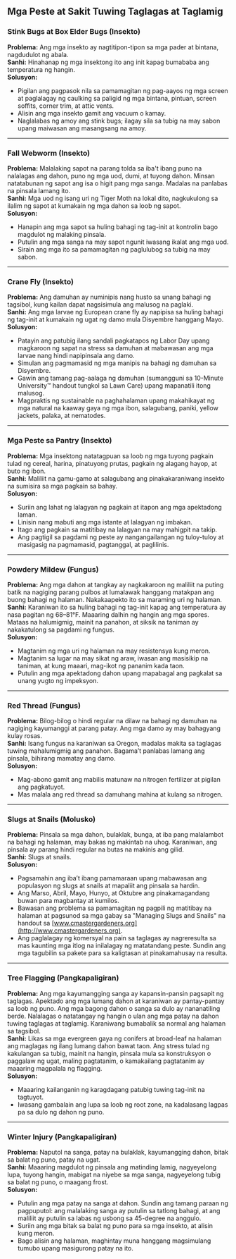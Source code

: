 ## Mga Peste at Sakit Tuwing Taglagas at Taglamig

### Stink Bugs at Box Elder Bugs (Insekto)
**Problema:** Ang mga insekto ay nagtitipon-tipon sa mga pader at bintana, nagdudulot ng abala.  
**Sanhi:** Hinahanap ng mga insektong ito ang init kapag bumababa ang temperatura ng hangin.  
**Solusyon:**
- Pigilan ang pagpasok nila sa pamamagitan ng pag-aayos ng mga screen at paglalagay ng caulking sa paligid ng mga bintana, pintuan, screen soffits, corner trim, at attic vents.
- Alisin ang mga insekto gamit ang vacuum o kamay.
- Naglalabas ng amoy ang stink bugs; ilagay sila sa tubig na may sabon upang maiwasan ang masangsang na amoy.

---

### Fall Webworm (Insekto)
**Problema:** Malalaking sapot na parang tolda sa iba't ibang puno na nalalagas ang dahon, puno ng mga uod, dumi, at tuyong dahon. Minsan natatabunan ng sapot ang isa o higit pang mga sanga. Madalas na panlabas na pinsala lamang ito.  
**Sanhi:** Mga uod ng isang uri ng Tiger Moth na lokal dito, nagkukulong sa ilalim ng sapot at kumakain ng mga dahon sa loob ng sapot.  
**Solusyon:**
- Hanapin ang mga sapot sa huling bahagi ng tag-init at kontrolin bago magdulot ng malaking pinsala.
- Putulin ang mga sanga na may sapot ngunit iwasang ikalat ang mga uod.
- Sirain ang mga ito sa pamamagitan ng paglulubog sa tubig na may sabon.

---

### Crane Fly (Insekto)
**Problema:** Ang damuhan ay numinipis nang husto sa unang bahagi ng tagsibol, kung kailan dapat nagsisimula ang malusog na paglaki.  
**Sanhi:** Ang mga larvae ng European crane fly ay napipisa sa huling bahagi ng tag-init at kumakain ng ugat ng damo mula Disyembre hanggang Mayo.  
**Solusyon:**
- Patayin ang patubig ilang sandali pagkatapos ng Labor Day upang magkaroon ng sapat na stress sa damuhan at mabawasan ang mga larvae nang hindi napipinsala ang damo.
- Simulan ang pagmamasid ng mga manipis na bahagi ng damuhan sa Disyembre.
- Gawin ang tamang pag-aalaga ng damuhan (sumangguni sa 10-Minute University™ handout tungkol sa Lawn Care) upang mapanatili itong malusog.
- Magpraktis ng sustainable na paghahalaman upang makahikayat ng mga natural na kaaway gaya ng mga ibon, salagubang, paniki, yellow jackets, palaka, at nematodes.

---

### Mga Peste sa Pantry (Insekto)
**Problema:** Mga insektong natatagpuan sa loob ng mga tuyong pagkain tulad ng cereal, harina, pinatuyong prutas, pagkain ng alagang hayop, at buto ng ibon.  
**Sanhi:** Maliliit na gamu-gamo at salagubang ang pinakakaraniwang insekto na sumisira sa mga pagkain sa bahay.  
**Solusyon:**
- Suriin ang lahat ng lalagyan ng pagkain at itapon ang mga apektadong laman.
- Linisin nang mabuti ang mga istante at lalagyan ng imbakan.
- Itago ang pagkain sa matitibay na lalagyan na may mahigpit na takip.
- Ang pagtigil sa pagdami ng peste ay nangangailangan ng tuloy-tuloy at masigasig na pagmamasid, pagtanggal, at paglilinis.

---

### Powdery Mildew (Fungus)
**Problema:** Ang mga dahon at tangkay ay nagkakaroon ng maliliit na puting batik na nagiging parang pulbos at lumalawak hanggang matakpan ang buong bahagi ng halaman. Nakakaapekto ito sa maraming uri ng halaman.  
**Sanhi:** Karaniwan ito sa huling bahagi ng tag-init kapag ang temperatura ay nasa pagitan ng 68–81°F. Maaaring dalhin ng hangin ang mga spores. Mataas na halumigmig, mainit na panahon, at siksik na taniman ay nakakatulong sa pagdami ng fungus.  
**Solusyon:**
- Magtanim ng mga uri ng halaman na may resistensya kung meron.
- Magtanim sa lugar na may sikat ng araw, iwasan ang masisikip na taniman, at kung maaari, mag-ikot ng pananim kada taon.
- Putulin ang mga apektadong dahon upang mapabagal ang pagkalat sa unang yugto ng impeksyon.

---

### Red Thread (Fungus)
**Problema:** Bilog-bilog o hindi regular na dilaw na bahagi ng damuhan na nagiging kayumanggi at parang patay. Ang mga damo ay may bahagyang kulay rosas.  
**Sanhi:** Isang fungus na karaniwan sa Oregon, madalas makita sa taglagas tuwing mahalumigmig ang panahon. Bagama’t panlabas lamang ang pinsala, bihirang mamatay ang damo.  
**Solusyon:**
- Mag-abono gamit ang mabilis matunaw na nitrogen fertilizer at pigilan ang pagkatuyot.
- Mas malala ang red thread sa damuhang mahina at kulang sa nitrogen.

---

### Slugs at Snails (Molusko)
**Problema:** Pinsala sa mga dahon, bulaklak, bunga, at iba pang malalambot na bahagi ng halaman, may bakas ng makintab na uhog. Karaniwan, ang pinsala ay parang hindi regular na butas na makinis ang gilid.  
**Sanhi:** Slugs at snails.  
**Solusyon:**
- Pagsamahin ang iba’t ibang pamamaraan upang mabawasan ang populasyon ng slugs at snails at mapaliit ang pinsala sa hardin.
- Ang Marso, Abril, Mayo, Hunyo, at Oktubre ang pinakamagandang buwan para magbantay at kumilos.
- Bawasan ang problema sa pamamagitan ng pagpili ng matitibay na halaman at pagsunod sa mga gabay sa "Managing Slugs and Snails" na handout sa [www.cmastergardeners.org](http://www.cmastergardeners.org).
- Ang paglalagay ng komersyal na pain sa taglagas ay nagreresulta sa mas kaunting mga itlog na inilalagay ng matatandang peste. Sundin ang mga tagubilin sa pakete para sa kaligtasan at pinakamahusay na resulta.

---

### Tree Flagging (Pangkapaligiran)
**Problema:** Ang mga kayumangging sanga ay kapansin-pansin pagsapit ng taglagas. Apektado ang mga lumang dahon at karaniwan ay pantay-pantay sa loob ng puno. Ang mga bagong dahon o sanga sa dulo ay nananatiling berde. Nalalagas o natatangay ng hangin o ulan ang mga patay na dahon tuwing taglagas at taglamig. Karaniwang bumabalik sa normal ang halaman sa tagsibol.  
**Sanhi:** Likas sa mga evergreen gaya ng conifers at broad-leaf na halaman ang maglagas ng ilang lumang dahon bawat taon. Ang stress tulad ng kakulangan sa tubig, mainit na hangin, pinsala mula sa konstruksyon o paggalaw ng ugat, maling pagtatanim, o kamakailang pagtatanim ay maaaring magpalala ng flagging.  
**Solusyon:**
- Maaaring kailanganin ng karagdagang patubig tuwing tag-init na tagtuyot.
- Iwasang gambalain ang lupa sa loob ng root zone, na kadalasang lagpas pa sa dulo ng dahon ng puno.

---

### Winter Injury (Pangkapaligiran)
**Problema:** Naputol na sanga, patay na bulaklak, kayumangging dahon, bitak sa balat ng puno, patay na ugat.  
**Sanhi:** Maaaring magdulot ng pinsala ang matinding lamig, nagyeyelong lupa, tuyong hangin, mabigat na niyebe sa mga sanga, nagyeyelong tubig sa balat ng puno, o maagang frost.  
**Solusyon:**
- Putulin ang mga patay na sanga at dahon. Sundin ang tamang paraan ng pagpuputol: ang malalaking sanga ay putulin sa tatlong bahagi, at ang maliliit ay putulin sa labas ng usbong sa 45-degree na anggulo.
- Suriin ang mga bitak sa balat ng puno para sa mga insekto, at alisin kung meron.
- Bago alisin ang halaman, maghintay muna hanggang magsimulang tumubo upang masigurong patay na ito.
